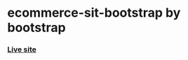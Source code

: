 # ecommerce-sit-bootstrap by bootstrap
### [Live site](https://mazharul-haque.github.io/ecommerce-bootstrap/)
